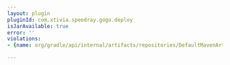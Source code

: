 ```yaml
---
layout: plugin
pluginId: com.xtivia.speedray.gogo.deploy
isJarAvailable: true
error: ''
violations:
- {name: org/gradle/api/internal/artifacts/repositories/DefaultMavenArtifactRepository}

---
```

